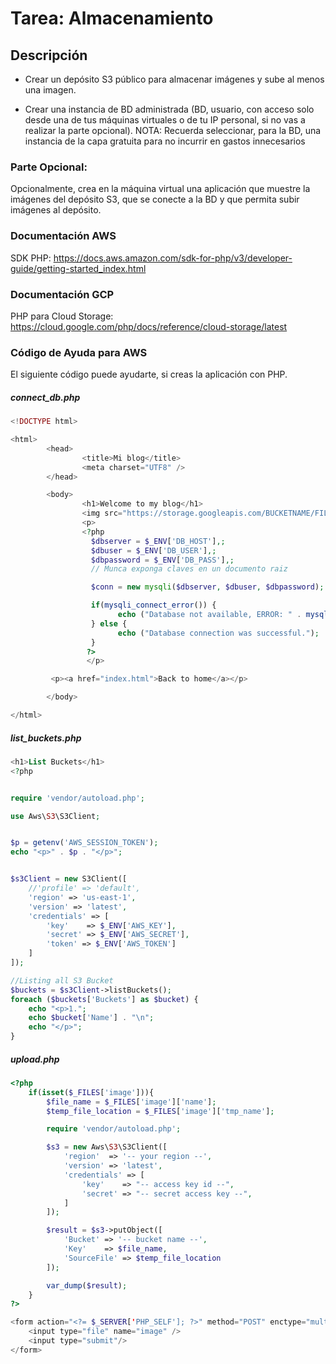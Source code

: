# Tarea: Almacenamiento



## Descripción

- Crear un depósito S3 público para almacenar imágenes y sube al menos una imagen.

- Crear una instancia de BD administrada (BD, usuario, con acceso solo desde una de tus máquinas virtuales o de tu IP personal, si no vas a realizar la parte opcional).
NOTA: Recuerda seleccionar, para la BD, una instancia de la capa gratuita para no incurrir en gastos innecesarios

### Parte Opcional: 

Opcionalmente, crea en la máquina virtual una aplicación que muestre la imágenes del depósito S3, que se conecte a la BD y que permita subir imágenes al depósito.


### Documentación AWS
SDK PHP: https://docs.aws.amazon.com/sdk-for-php/v3/developer-guide/getting-started_index.html

### Documentación GCP
PHP para Cloud Storage: https://cloud.google.com/php/docs/reference/cloud-storage/latest



### Código de Ayuda para AWS

El siguiente código puede ayudarte, si creas la aplicación con PHP.

##### connect_db.php

```php
<!DOCTYPE html>

<html>
        <head>
                <title>Mi blog</title>
                <meta charset="UTF8" />
        </head>

        <body>
                <h1>Welcome to my blog</h1>
                <img src="https://storage.googleapis.com/BUCKETNAME/FILEIMG.jpg" />
                <p>
                <?php
                  $dbserver = $_ENV['DB_HOST'],;
                  $dbuser = $_ENV['DB_USER'],;
                  $dbpassword = $_ENV['DB_PASS'],;
                  // Munca exponga claves en un documento raiz

                  $conn = new mysqli($dbserver, $dbuser, $dbpassword);

                  if(mysqli_connect_error()) {
                        echo ("Database not available, ERROR: " . mysqli_connect_error());
                  } else {
                        echo ("Database connection was successful.");
                  }
                 ?>
                 </p>

         <p><a href="index.html">Back to home</a></p>

        </body>

</html>
```

##### list_buckets.php

```php
<h1>List Buckets</h1>
<?php


require 'vendor/autoload.php';

use Aws\S3\S3Client;


$p = getenv('AWS_SESSION_TOKEN');
echo "<p>" . $p . "</p>";


$s3Client = new S3Client([
    //'profile' => 'default',
    'region' => 'us-east-1',
    'version' => 'latest',
    'credentials' => [
        'key'    => $_ENV['AWS_KEY'],
        'secret' => $_ENV['AWS_SECRET'],
        'token' => $_ENV['AWS_TOKEN'] 
    ]
]);

//Listing all S3 Bucket
$buckets = $s3Client->listBuckets();
foreach ($buckets['Buckets'] as $bucket) {
    echo "<p>1.";
    echo $bucket['Name'] . "\n";
    echo "</p>";
}
```

##### upload.php

```php
<?php
	if(isset($_FILES['image'])){
		$file_name = $_FILES['image']['name'];   
		$temp_file_location = $_FILES['image']['tmp_name']; 

		require 'vendor/autoload.php';

		$s3 = new Aws\S3\S3Client([
			'region'  => '-- your region --',
			'version' => 'latest',
			'credentials' => [
				'key'    => "-- access key id --",
				'secret' => "-- secret access key --",
			]
		]);		

		$result = $s3->putObject([
			'Bucket' => '-- bucket name --',
			'Key'    => $file_name,
			'SourceFile' => $temp_file_location			
		]);

		var_dump($result);
	}
?>

<form action="<?= $_SERVER['PHP_SELF']; ?>" method="POST" enctype="multipart/form-data">         
	<input type="file" name="image" />
	<input type="submit"/>
</form>   
```
